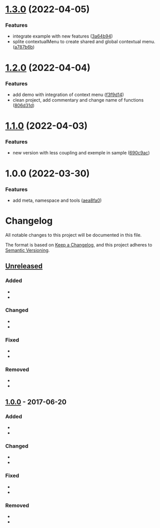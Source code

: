 # [1.3.0](https://github.com/OpenSourceUnityPackage/ContextualMenu/compare/1.2.0...1.3.0) (2022-04-05)


### Features

* integrate example with new features ([3a64b94](https://github.com/OpenSourceUnityPackage/ContextualMenu/commit/3a64b94683ac9edd887de98707861d32e1a206ff))
* splite contextualMenu to create shared and global contextual menu. ([a787b6b](https://github.com/OpenSourceUnityPackage/ContextualMenu/commit/a787b6ba32266a3e74ad6b248390def4d2bd97b8))

# [1.2.0](https://github.com/OpenSourceUnityPackage/ContextualMenu/compare/1.1.0...1.2.0) (2022-04-04)


### Features

* add demo with integration of context menu ([f3f9d14](https://github.com/OpenSourceUnityPackage/ContextualMenu/commit/f3f9d14ecc9a168e185d7c1842c8459a1f40ceba))
* clean project, add commentary and change name of functions ([806d31d](https://github.com/OpenSourceUnityPackage/ContextualMenu/commit/806d31dddbb537dd2400285b9b89c55eb31526f4))

# [1.1.0](https://github.com/OpenSourceUnityPackage/ContextualMenu/compare/1.0.0...1.1.0) (2022-04-03)


### Features

* new version with less coupling and exemple in sample ([690c9ac](https://github.com/OpenSourceUnityPackage/ContextualMenu/commit/690c9acac968b8b794eedabf62cb24e0d067cfc3))

# 1.0.0 (2022-03-30)


### Features

* add meta, namespace and tools ([aea8fa0](https://github.com/OpenSourceUnityPackage/ContextualMenu/commit/aea8fa062e19b875c10100133108322ac42880c5))

# Changelog
All notable changes to this project will be documented in this file.

The format is based on [Keep a Changelog](https://keepachangelog.com/en/1.0.0/),
and this project adheres to [Semantic Versioning](https://semver.org/spec/v2.0.0.html).

## [Unreleased]
### Added
-
- 

### Changed
-
-

### Fixed
-
-

### Removed
-
-

## [1.0.0] - 2017-06-20
### Added
-
- 

### Changed
-
-

### Fixed
-
-

### Removed
-
-

[Unreleased]: https://github.com/olivierlacan/keep-a-changelog/compare/v1.0.0...HEAD
[1.0.0]: https://github.com/olivierlacan/keep-a-changelog/compare/v0.3.0...v1.0.0
